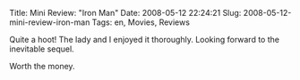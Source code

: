 Title: Mini Review: "Iron Man"
Date: 2008-05-12 22:24:21
Slug: 2008-05-12-mini-review-iron-man
Tags: en, Movies, Reviews


Quite a hoot! The lady and I enjoyed it thoroughly. Looking forward to the
inevitable sequel.

Worth the money.
